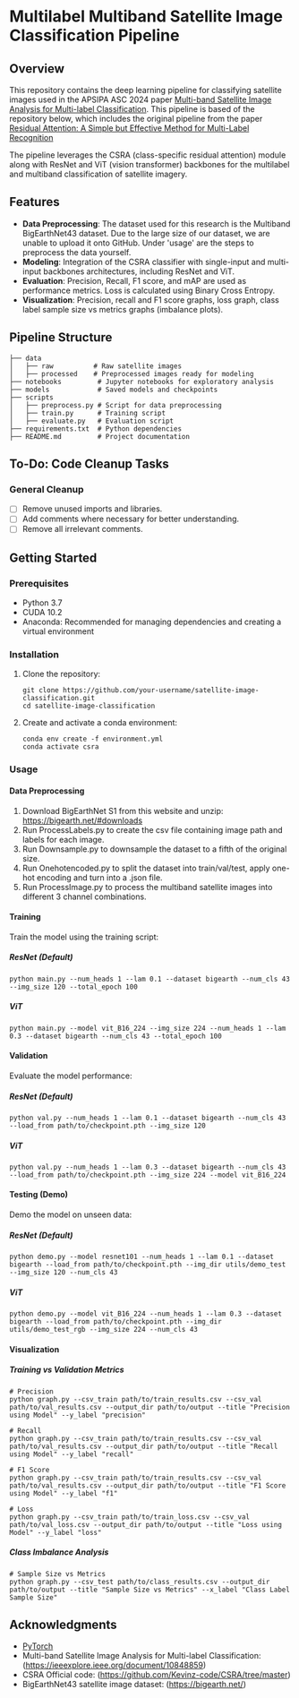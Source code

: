 # Multilabel Multiband Satellite Image Classification Pipeline

## Overview
This repository contains the deep learning pipeline for classifying satellite images used in the APSIPA ASC 2024 paper [Multi-band Satellite Image Analysis for Multi-label Classification](https://ieeexplore.ieee.org/document/10848859). This pipeline is based of the repository below, which includes the original pipeline from the paper [Residual Attention: A Simple but Effective Method for Multi-Label Recognition](https://github.com/Kevinz-code/CSRA)

The pipeline leverages the CSRA (class-specific residual attention) module along with ResNet and ViT (vision transformer) backbones for the multilabel and multiband classification of satellite imagery.

## Features
- **Data Preprocessing**: The dataset used for this research is the Multiband BigEarthNet43 dataset. Due to the large size of our dataset, we are unable to upload it onto GitHub. Under 'usage' are the steps to preprocess the data yourself.
- **Modeling**: Integration of the CSRA classifier with single-input and multi-input backbones architectures, including ResNet and ViT.
- **Evaluation**: Precision, Recall, F1 score, and mAP are used as performance metrics. Loss is calculated using Binary Cross Entropy.
- **Visualization**: Precision, recall and F1 score graphs, loss graph, class label sample size vs metrics graphs (imbalance plots).

## Pipeline Structure
```plaintext
├── data
│   ├── raw          # Raw satellite images
│   ├── processed    # Preprocessed images ready for modeling
├── notebooks         # Jupyter notebooks for exploratory analysis
├── models            # Saved models and checkpoints
├── scripts
│   ├── preprocess.py # Script for data preprocessing
│   ├── train.py      # Training script
│   ├── evaluate.py   # Evaluation script
├── requirements.txt  # Python dependencies
├── README.md         # Project documentation
```
## To-Do: Code Cleanup Tasks
### General Cleanup
- [ ] Remove unused imports and libraries.
- [ ] Add comments where necessary for better understanding.
- [ ] Remove all irrelevant comments.

## Getting Started

### Prerequisites
- Python 3.7
- CUDA 10.2
- Anaconda: Recommended for managing dependencies and creating a virtual environment

### Installation
1. Clone the repository:
   ```shell
   git clone https://github.com/your-username/satellite-image-classification.git
   cd satellite-image-classification
   ```
2. Create and activate a conda environment:
   ```shell
   conda env create -f environment.yml
   conda activate csra
   ```

### Usage

#### Data Preprocessing
  1. Download BigEarthNet S1 from this website and unzip: https://bigearth.net/#downloads
  2. Run ProcessLabels.py to create the csv file containing image path and labels for each image.
  3. Run Downsample.py to downsample the dataset to a fifth of the original size.
  4. Run Onehotencoded.py to split the dataset into train/val/test, apply one-hot encoding and turn into a .json file.
  5. Run ProcessImage.py to process the multiband satellite images into different 3 channel combinations.

#### Training
Train the model using the training script:
##### ResNet (Default)
```shell
python main.py --num_heads 1 --lam 0.1 --dataset bigearth --num_cls 43 --img_size 120 --total_epoch 100
```
##### ViT
```shell
python main.py --model vit_B16_224 --img_size 224 --num_heads 1 --lam 0.3 --dataset bigearth --num_cls 43 --total_epoch 100
```

#### Validation
Evaluate the model performance:

##### ResNet (Default)
```shell
python val.py --num_heads 1 --lam 0.1 --dataset bigearth --num_cls 43 --load_from path/to/checkpoint.pth --img_size 120
```

##### ViT
```shell
python val.py --num_heads 1 --lam 0.3 --dataset bigearth --num_cls 43 --load_from path/to/checkpoint.pth --img_size 224 --model vit_B16_224
```
#### Testing (Demo)
Demo the model on unseen data:

##### ResNet (Default)
```shell
python demo.py --model resnet101 --num_heads 1 --lam 0.1 --dataset bigearth --load_from path/to/checkpoint.pth --img_dir utils/demo_test --img_size 120 --num_cls 43
```

##### ViT
```shell
python demo.py --model vit_B16_224 --num_heads 1 --lam 0.3 --dataset bigearth --load_from path/to/checkpoint.pth --img_dir utils/demo_test_rgb --img_size 224 --num_cls 43
```


#### Visualization

##### Training vs Validation Metrics
```shell
# Precision
python graph.py --csv_train path/to/train_results.csv --csv_val path/to/val_results.csv --output_dir path/to/output --title "Precision using Model" --y_label "precision"

# Recall
python graph.py --csv_train path/to/train_results.csv --csv_val path/to/val_results.csv --output_dir path/to/output --title "Recall using Model" --y_label "recall"

# F1 Score
python graph.py --csv_train path/to/train_results.csv --csv_val path/to/val_results.csv --output_dir path/to/output --title "F1 Score using Model" --y_label "f1"

# Loss
python graph.py --csv_train path/to/train_loss.csv --csv_val path/to/val_loss.csv --output_dir path/to/output --title "Loss using Model" --y_label "loss"
```

##### Class Imbalance Analysis
```shell
# Sample Size vs Metrics
python graph.py --csv_test path/to/class_results.csv --output_dir path/to/output --title "Sample Size vs Metrics" --x_label "Class Label Sample Size"
```


## Acknowledgments
- [PyTorch](https://pytorch.org/)
- Multi-band Satellite Image Analysis for Multi-label Classification: (https://ieeexplore.ieee.org/document/10848859)
- CSRA Official code: (https://github.com/Kevinz-code/CSRA/tree/master)
- BigEarthNet43 satellite image dataset: (https://bigearth.net/)
